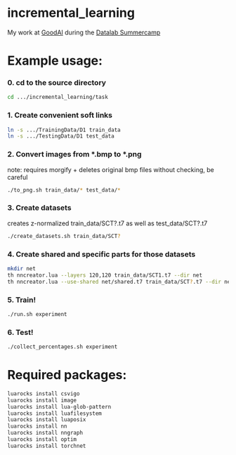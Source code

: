 # incremental_learning
My work at [GoodAI](http://www.goodai.com/) during the [Datalab Summercamp](http://datalab.fit.cvut.cz/)

# Example usage:
### 0. cd to the source directory
```bash
cd .../incremental_learning/task
```
### 1. Create convenient soft links
```bash
ln -s .../TrainingData/D1 train_data
ln -s .../TestingData/D1 test_data
```
### 2. Convert images from *.bmp to *.png
note: requires morgify + deletes original bmp files without checking, be careful
```bash
./to_png.sh train_data/* test_data/*
```
### 3. Create datasets
creates z-normalized train_data/SCT?.t7 as well as test_data/SCT?.t7
```bash
./create_datasets.sh train_data/SCT?
```
### 4. Create shared and specific parts for those datasets
```bash
mkdir net
th nncreator.lua --layers 120,120 train_data/SCT1.t7 --dir net
th nncreator.lua --use-shared net/shared.t7 train_data/SCT?.t7 --dir net
```
### 5. Train!
```bash
./run.sh experiment
```
### 6. Test!
```bash
./collect_percentages.sh experiment
```

# Required packages:
```bash
luarocks install csvigo
luarocks install image
luarocks install lua-glob-pattern
luarocks install luafilesystem
luarocks install luaposix
luarocks install nn
luarocks install nngraph
luarocks install optim
luarocks install torchnet
```
